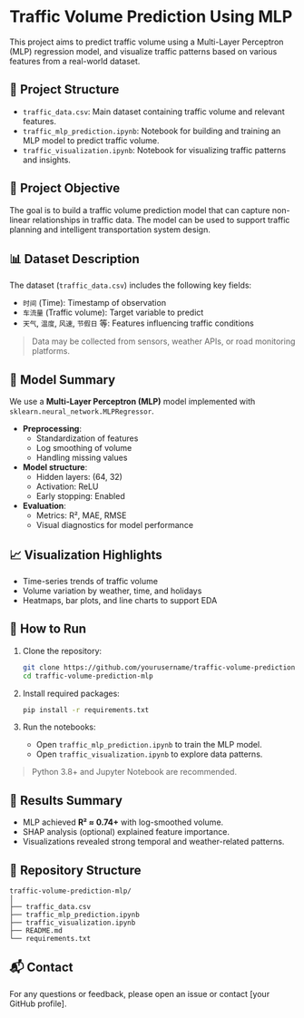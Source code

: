 # Traffic Volume Prediction Using MLP

This project aims to predict traffic volume using a Multi-Layer Perceptron (MLP) regression model, and visualize traffic patterns based on various features from a real-world dataset.

## 📌 Project Structure

- `traffic_data.csv`: Main dataset containing traffic volume and relevant features.
- `traffic_mlp_prediction.ipynb`: Notebook for building and training an MLP model to predict traffic volume.
- `traffic_visualization.ipynb`: Notebook for visualizing traffic patterns and insights.

## 🎯 Project Objective

The goal is to build a traffic volume prediction model that can capture non-linear relationships in traffic data. The model can be used to support traffic planning and intelligent transportation system design.

## 📊 Dataset Description

The dataset (`traffic_data.csv`) includes the following key fields:

- `时间` (Time): Timestamp of observation
- `车流量` (Traffic volume): Target variable to predict
- `天气`, `温度`, `风速`, `节假日` 等: Features influencing traffic conditions

> Data may be collected from sensors, weather APIs, or road monitoring platforms.

## 🧠 Model Summary

We use a **Multi-Layer Perceptron (MLP)** model implemented with `sklearn.neural_network.MLPRegressor`.

- **Preprocessing**:
  - Standardization of features
  - Log smoothing of volume
  - Handling missing values
- **Model structure**:
  - Hidden layers: (64, 32)
  - Activation: ReLU
  - Early stopping: Enabled
- **Evaluation**:
  - Metrics: R², MAE, RMSE
  - Visual diagnostics for model performance

## 📈 Visualization Highlights

- Time-series trends of traffic volume
- Volume variation by weather, time, and holidays
- Heatmaps, bar plots, and line charts to support EDA

## 🚀 How to Run

1. Clone the repository:
   ```bash
   git clone https://github.com/yourusername/traffic-volume-prediction-mlp.git
   cd traffic-volume-prediction-mlp
   ```

2. Install required packages:
   ```bash
   pip install -r requirements.txt
   ```

3. Run the notebooks:
   - Open `traffic_mlp_prediction.ipynb` to train the MLP model.
   - Open `traffic_visualization.ipynb` to explore data patterns.

> Python 3.8+ and Jupyter Notebook are recommended.

## 📌 Results Summary

- MLP achieved **R² ≈ 0.74+** with log-smoothed volume.
- SHAP analysis (optional) explained feature importance.
- Visualizations revealed strong temporal and weather-related patterns.

## 📁 Repository Structure

```
traffic-volume-prediction-mlp/
│
├── traffic_data.csv
├── traffic_mlp_prediction.ipynb
├── traffic_visualization.ipynb
├── README.md
└── requirements.txt
```

## 📬 Contact

For any questions or feedback, please open an issue or contact [your GitHub profile].
